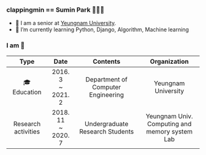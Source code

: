 ### clappingmin == Sumin Park 👏👏👏
<!--
**clappingmin/clappingmin** is a ✨ _special_ ✨ repository because its `README.md` (this file) appears on your GitHub profile.

Here are some ideas to get you started:
<!-- - 🔭 I’m currently working on my project [Muffin's law](https://github.com/dmswl0311/term_project) -->


- 📘 I am a senior at [Yeungnam University](http://www.yu.ac.kr/_korean/main/index.php).
- 🌱 I’m currently learning Python, Django, Algorithm, Machine learning

<!--![clappingmin's github stats](https://github-readme-stats.vercel.app/api?username=clappingmin&theme=default&show_icons=true)<br/>-->


### I am  👀
|         Type        	|          Date          	|              Contents              	|                    Organization                    	|
|:-------------------:	|:----------------------:	|:----------------------------------:	|:--------------------------------------------------:	|
|    🎓<br>Education   	| 2016. 3 <br>~ 2021. 2  	| Department of Computer Engineering 	|                 Yeungnam University                	|
| Research activities 	| 2018. 11 <br>~ 2020. 7 	|   Undergraduate Research Students  	| Yeungnam Univ. <br>Computing and memory system Lab 	|

<!--
## clappingmin's solved.ac tier
[![solved.ac tier](http://mazassumnida.wtf/api/generate_badge?boj=clappingmin)](https://solved.ac/clappingmin)<br/>
-->
